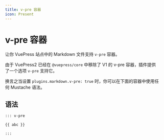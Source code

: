 ```yaml
---
title: v-pre 容器
icon: Present
---
```


<!-- more -->
# v-pre 容器
让你 VuePress 站点中的 Markdown 文件支持 `v-pre` 容器。

由于 VuePress2 已经在 `@vuepress/core` 中移除了 V1 的 v-pre 容器，插件提供了一个选项 `v-pre` 支持它。

换言之当设置 `plugins.markdown.v-pre: true` 时，你可以在下面的容器中使用任何 Mustache 语法。

## 语法
```md
::: v-pre

{{ abc }}

:::
```

